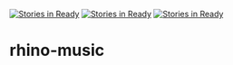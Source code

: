 [![Stories in Ready](https://badge.waffle.io/Recursion-Rhinos/rhino-music.png?label=ready&title=Ready)](https://waffle.io/Recursion-Rhinos/rhino-music)
[![Stories in Ready](https://badge.waffle.io/Recursion-Rhinos/rhino-music.png?label=ready&title=Ready)](https://waffle.io/Recursion-Rhinos/rhino-music)
[![Stories in Ready](https://badge.waffle.io/Recursion-Rhinos/rhino-music.png?label=ready&title=Ready)](https://waffle.io/Recursion-Rhinos/rhino-music)
# rhino-music